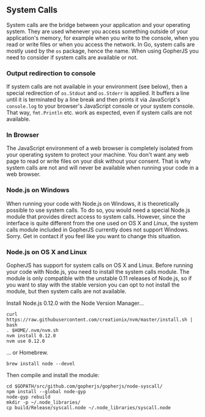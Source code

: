 System Calls
------------

System calls are the bridge between your application and your operating system. They are used whenever you access something outside of your application's memory, for example when you write to the console, when you read or write files or when you access the network. In Go, system calls are mostly used by the `os` package, hence the name. When using GopherJS you need to consider if system calls are available or not.

### Output redirection to console

If system calls are not available in your environment (see below), then a special redirection of `os.Stdout` and `os.Stderr` is applied. It buffers a line until it is terminated by a line break and then prints it via JavaScript's `console.log` to your browser's JavaScript console or your system console. That way, `fmt.Println` etc. work as expected, even if system calls are not available.

### In Browser

The JavaScript environment of a web browser is completely isolated from your operating system to protect your machine. You don't want any web page to read or write files on your disk without your consent. That is why system calls are not and will never be available when running your code in a web browser.

### Node.js on Windows

When running your code with Node.js on Windows, it is theoretically possible to use system calls. To do so, you would need a special Node.js module that provides direct access to system calls. However, since the interface is quite different from the one used on OS X and Linux, the system calls module included in GopherJS currently does not support Windows. Sorry. Get in contact if you feel like you want to change this situation.

### Node.js on OS X and Linux

GopherJS has support for system calls on OS X and Linux. Before running your code with Node.js, you need to install the system calls module. The module is only compatible with the unstable 0.11 releases of Node.js, so if you want to stay with the stable version you can opt to not install the module, but then system calls are not available.

Install Node.js 0.12.0 with the Node Version Manager...
```
curl https://raw.githubusercontent.com/creationix/nvm/master/install.sh | bash
. $HOME/.nvm/nvm.sh
nvm install 0.12.0
nvm use 0.12.0
```
... or Homebrew.
```
brew install node --devel
```
Then compile and install the module:
```
cd $GOPATH/src/github.com/gopherjs/gopherjs/node-syscall/
npm install --global node-gyp
node-gyp rebuild
mkdir -p ~/.node_libraries/
cp build/Release/syscall.node ~/.node_libraries/syscall.node
```
